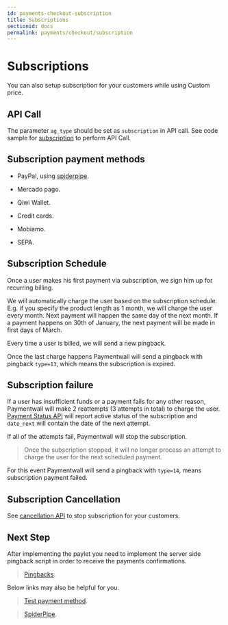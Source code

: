 ```yaml
---
id: payments-checkout-subscription
title: Subscriptions
sectionid: docs
permalink: payments/checkout/subscription
---
```


# Subscriptions

You can also setup subscription for your customers while using Custom price.

## API Call

The parameter ```ag_type``` should be set as ```subscription``` in API call. See code sample for [subscription](/apis#section-paylet-custom-subscription) to perform API Call.

## Subscription payment methods 

* PayPal, using [spiderpipe](/spiderpipe/payment-methods/paypal).

* Mercado pago.

* Qiwi Wallet.

* Credit cards.

* Mobiamo.

* SEPA.

## Subscription Schedule

Once a user makes his first payment via subscription, we sign him up for recurring billing.

We will automatically charge the user based on the subscription schedule. E.g. if you specify the product length as 1 month, we will charge the user every month. Next payment will happen the same day of the next month. If a payment happens on 30th of January, the next payment will be made in first days of March.

Every time a user is billed, we will send a new pingback.

Once the last charge happens Paymentwall will send a pingback with pingback ```type=13```,  which means the subscription is expired.

## Subscription failure

If a user has insufficient funds or a payment fails for any other reason, Paymentwall will make 2 reattempts (3 attempts in total) to charge the user. [Payment Status API](/apis#section-tools-payment-status) will report active status of the subscription and ```date_next``` will contain the date of the next attempt.

If all of the attempts fail, Paymentwall will stop the subscription.

> Once the subscription stopped, it will no longer process an attempt to charge the user for the next scheduled payment.

For this event Paymentwall will send a pingback with ```type=14```, means subscription payment failed.

## Subscription Cancellation

See [cancellation API](/apis#section-tools-cancellation) to stop subscription for your customers.

## Next Step

After implementing the paylet you need to implement the server side pingback script in order to receive the payments confirmations.

> [Pingbacks](/notification/pingback-home).

Below links may also be helpful for you.

> [Test payment method](/sandbox/test-payment).

> [SpiderPipe](/spiderpipe/overview).